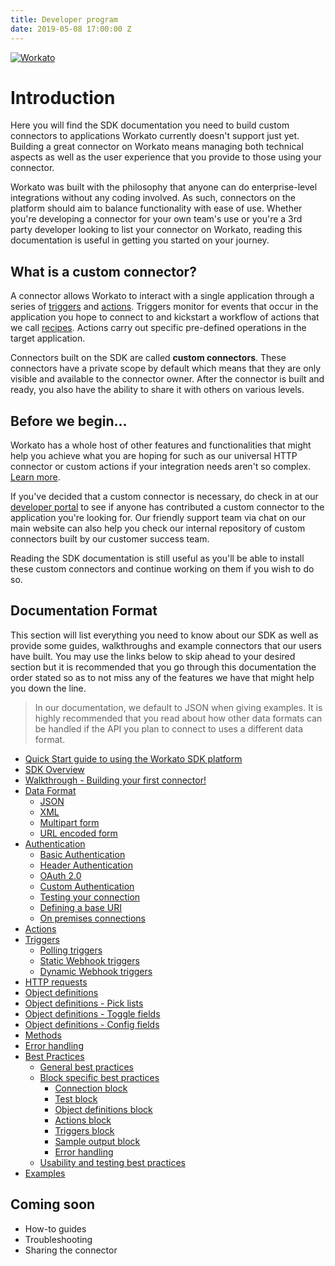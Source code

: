 ```yaml
---
title: Developer program
date: 2019-05-08 17:00:00 Z
---
```


[![Workato](~@img/workato_developer_program.png)](https://www.workato.com)

# Introduction
Here you will find the SDK documentation you need to build custom connectors to applications Workato currently doesn't support just yet. Building a great connector on Workato means managing both technical aspects as well as the user experience that you provide to those using your connector.

Workato was built with the philosophy that anyone can do enterprise-level integrations without any coding involved. As such, connectors on the platform should aim to balance functionality with ease of use. Whether you're developing a connector for your own team's use or you're a 3rd party developer looking to list your connector on Workato, reading this documentation is useful in getting you started on your journey.

## What is a custom connector?
A connector allows Workato to interact with a single application through a series of [triggers](/recipes/triggers.md) and [actions](/recipes/actions.md). Triggers monitor for events that occur in the application you hope to connect to and kickstart a workflow of actions that we call [recipes](/workato-concepts.md#recipes). Actions carry out specific pre-defined operations in the target application.

Connectors built on the SDK are called **custom connectors**. These connectors have a private scope by default which means that they are only visible and available to the connector owner. After the connector is built and ready, you also have the ability to share it with others on various levels.

## Before we begin...
Workato has a whole host of other features and functionalities that might help you achieve what you are hoping for such as our universal HTTP connector or custom actions if your integration needs aren't so complex. [Learn more](/developing-connectors.md).

If you've decided that a custom connector is necessary, do check in at our [developer portal](https://developer.workato.com/) to see if anyone has contributed a custom connector to the application you're looking for. Our friendly support team via chat on our main website can also help you check our internal repository of custom connectors built by our customer success team.

Reading the SDK documentation is still useful as you'll be able to install these custom connectors and continue working on them if you wish to do so.

## Documentation Format
This section will list everything you need to know about our SDK as well as provide some guides, walkthroughs and example connectors that our users have built. You may use the links below to skip ahead to your desired section but it is recommended that you go through this documentation the order stated so as to not miss any of the features we have that might help you down the line.

> In our documentation, we default to JSON when giving examples. It is highly recommended that you read about how other data formats can be handled if the API you plan to connect to uses a different data format.

* [Quick Start guide to using the Workato SDK platform](/developing-connectors/sdk/quick-Start.md)
* [SDK Overview](/developing-connectors/sdk/SDK-conceptual-model.md)
* [Walkthrough - Building your first connector!](/developing-connectors/sdk/walk-through.md)
* [Data Format](/developing-connectors/sdk/data-format.md)
  * [JSON](/developing-connectors/sdk/data-format/json-format.md)
  * [XML](/developing-connectors/sdk/data-format/xml-format.md)
  * [Multipart form](/developing-connectors/sdk/data-format/request_format_multipart_form.md)
  * [URL encoded form](/developing-connectors/sdk/data-format/form-url-encoded.md)
* [Authentication](/developing-connectors/sdk/authentication.md)
  * [Basic Authentication](/developing-connectors/sdk/authentication/basic-authentication.md)
  * [Header Authentication](/developing-connectors/sdk/authentication/header-authentication.md)
  * [OAuth 2.0](/developing-connectors/sdk/authentication/oauth2-authentication.md)
  * [Custom Authentication](/developing-connectors/sdk/authentication/custom-authentication.md)
  * [Testing your connection](/developing-connectors/sdk/authentication/test.md)
  * [Defining a base URI](/developing-connectors/sdk/authentication/base_uri.md)  
  * [On premises connections](/developing-connectors/sdk/authentication/secure_connection.md)
* [Actions](/developing-connectors/sdk/action.md)
* [Triggers](/developing-connectors/sdk/trigger.md)
  * [Polling triggers](/developing-connectors/sdk/trigger/poll-trigger.md)
  * [Static Webhook triggers](/developing-connectors/sdk/trigger/static-webhook-trigger.md)
  * [Dynamic Webhook triggers](/developing-connectors/sdk/trigger/webhook-trigger.md)  
* [HTTP requests](/developing-connectors/sdk/http-requests-and-response-handling.md)
* [Object definitions](/developing-connectors/sdk/object-definition.md)
* [Object definitions - Pick lists](/developing-connectors/sdk/pick-list.md)
* [Object definitions - Toggle fields](/developing-connectors/sdk/toggle-fields.md)
* [Object definitions - Config fields](/developing-connectors/sdk/config-fields.md)
* [Methods](/developing-connectors/sdk/methods.md)
* [Error handling](/developing-connectors/sdk/error-handling.md)
* [Best Practices](/developing-connectors/sdk/best-practices.md)
  * [General best practices](/developing-connectors/sdk/best-practices.md#general-best-practices)
  * [Block specific best practices](/developing-connectors/sdk/best-practices.md#block-specific-best-practices)
      * [Connection block](/developing-connectors/sdk/best-practices.md#connection-block)
      * [Test block](/developing-connectors/sdk/best-practices.md#test-block)
      * [Object definitions block](/developing-connectors/sdk/best-practices.md#object-defintions-block)
      * [Actions block](/developing-connectors/sdk/best-practices.md#actions-block)
      * [Triggers block](/developing-connectors/sdk/best-practices.md#triggers-block)
      * [Sample output block](/developing-connectors/sdk/best-practices.md#sample-output-block)
      * [Error handling](/developing-connectors/sdk/best-practices.md#error-handling)
  * [Usability and testing best practices](/developing-connectors/sdk/best-practices.md#usability-and-testing-best-practices)  
* [Examples](/developing-connectors/sdk/examples.md)

## Coming soon
* How-to guides
* Troubleshooting
* Sharing the connector
